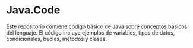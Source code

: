 # Java.Code

Este repositorio contiene código básico de Java sobre conceptos básicos del lenguaje. El código incluye ejemplos de variables, tipos de datos, condicionales, bucles, métodos y clases.
